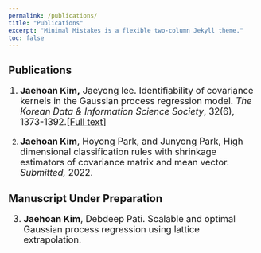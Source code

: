 ```yaml
---
permalink: /publications/
title: "Publications"
excerpt: "Minimal Mistakes is a flexible two-column Jekyll theme."
toc: false
---
```


## Publications

<font size = "4">

1.  **Jaehoan Kim,** Jaeyong lee. Identifiability of covariance kernels in the Gaussian process regression model. *The Korean Data & Information Science Society*, 32(6), 1373-1392.<a href="https://arxiv.org/abs/2108.04715">[Full text]</a>

2.  **Jaehoan Kim**, Hoyong Park, and Junyong Park, High dimensional classification rules with shrinkage estimators of covariance matrix and mean vector. *Submitted,* 2022.

    </font>

## Manuscript Under Preparation

<font size = "4">

3.  **Jaehoan Kim**, Debdeep Pati. Scalable and optimal Gaussian process regression using lattice extrapolation.

</font>
